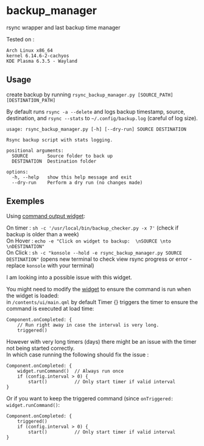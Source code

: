 # backup_manager
rsync wrapper and last backup time manager

Tested on :
```
Arch Linux x86_64
kernel 6.14.6-2-cachyos
KDE Plasma 6.3.5 - Wayland
```

## Usage
create backup by running ```rsync_backup_manager.py [SOURCE_PATH] [DESTINATION_PATH]```  

  
By default runs ```rsync -a --delete``` and logs backup timestamp, source, destination, and ```rsync --stats``` to ```~/.config/backup.log``` (careful of log size).  

```
usage: rsync_backup_manager.py [-h] [--dry-run] SOURCE DESTINATION

Rsync backup script with stats logging.

positional arguments:
  SOURCE       Source folder to back up
  DESTINATION  Destination folder

options:
  -h, --help   show this help message and exit
  --dry-run    Perform a dry run (no changes made)

```

## Exemples  
Using [command output widget](https://github.com/Zren/plasma-applet-commandoutput/tree/master):  

On timer : ```sh -c '/usr/local/bin/backup_checker.py -x 7'``` (check if backup is older than a week)  
On Hover :  ```echo -e "Click on widget to backup:  \nSOURCE \nto \nDESTINATION"```  
On Click : ```sh -c "konsole --hold -e rsync_backup_manager.py SOURCE DESTINATION"``` (opens new terminal to check view rsync progress or error - replace ```konsole``` with your terminal)  

I am looking into a possible issue with this widget.  
  
You might need to modify the [widget](https://github.com/Zren/plasma-applet-commandoutput/tree/master) to ensure the command is run when the widget is loaded:  
in ```/contents/ui/main.qml``` by default Timer {} triggers the timer to ensure the command is executed at load time:  
```
Component.onCompleted: {
	// Run right away in case the interval is very long.
	triggered()
```    
However with very long timers (days) there might be an issue with the timer not being started correctly.  
In which case running the following should fix the issue :  
```
Component.onCompleted: {
	widget.runCommand()  // Always run once
	if (config.interval > 0) {
		start()          // Only start timer if valid interval
}
```

Or if you want to keep the triggered command (since ```onTriggered: widget.runCommand()```:  
```
Component.onCompleted: {
	triggered()
	if (config.interval > 0) {
		start()          // Only start timer if valid interval
}
```
